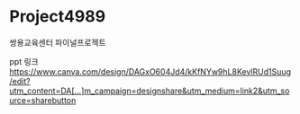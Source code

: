 # Project4989
쌍용교육센터 파이널프로젝트

ppt 링크
https://www.canva.com/design/DAGxO604Jd4/kKfNYw9hL8KevlRUd1Suug/edit?utm_content=DA[…]m_campaign=designshare&utm_medium=link2&utm_source=sharebutton
